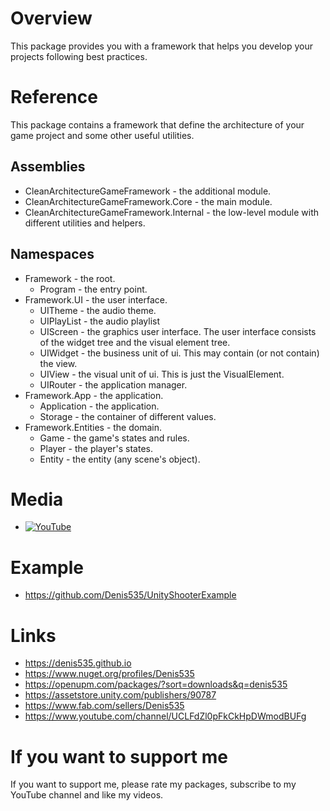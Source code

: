 # Overview
This package provides you with a framework that helps you develop your projects following best practices.

# Reference
This package contains a framework that define the architecture of your game project and some other useful utilities.

## Assemblies
- CleanArchitectureGameFramework - the additional module.
- CleanArchitectureGameFramework.Core - the main module.
- CleanArchitectureGameFramework.Internal - the low-level module with different utilities and helpers.

## Namespaces
- Framework - the root.
    - Program              - the entry point.
- Framework.UI - the user interface.
    - UITheme              - the audio theme.
    - UIPlayList           - the audio playlist
    - UIScreen             - the graphics user interface. The user interface consists of the widget tree and the visual element tree.
    - UIWidget             - the business unit of ui. This may contain (or not contain) the view.
    - UIView               - the visual unit of ui. This is just the VisualElement.
    - UIRouter             - the application manager.
- Framework.App - the application.
    - Application          - the application.
    - Storage              - the container of different values.
- Framework.Entities - the domain.
    - Game                 - the game's states and rules.
    - Player               - the player's states.
    - Entity               - the entity (any scene's object).

# Media
- [![YouTube](https://img.youtube.com/vi/WmLJHRg0EI4/0.jpg)](https://youtu.be/WmLJHRg0EI4?feature=shared)

# Example
- https://github.com/Denis535/UnityShooterExample

# Links
- https://denis535.github.io
- https://www.nuget.org/profiles/Denis535
- https://openupm.com/packages/?sort=downloads&q=denis535
- https://assetstore.unity.com/publishers/90787
- https://www.fab.com/sellers/Denis535
- https://www.youtube.com/channel/UCLFdZl0pFkCkHpDWmodBUFg

# If you want to support me
If you want to support me, please rate my packages, subscribe to my YouTube channel and like my videos.
